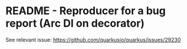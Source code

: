 # README - Reproducer for a bug report (Arc DI on decorator)

See relevant issue: https://github.com/quarkusio/quarkus/issues/29230 
